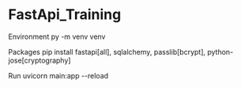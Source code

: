 # FastApi_Training

Environment
py -m venv venv

Packages
pip install fastapi[all], sqlalchemy, passlib[bcrypt], python-jose[cryptography]

Run
uvicorn main:app --reload
